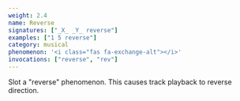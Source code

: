 ```yaml
---
weight: 2.4
name: Reverse
signatures: ["_X_ _Y_ reverse"]
examples: ["1 5 reverse"]
category: musical
phenomenon: '<i class="fas fa-exchange-alt"></i>'
invocations: ["reverse", "rev"]
---
```

Slot a "reverse" phenomenon. This causes track playback to reverse direction.